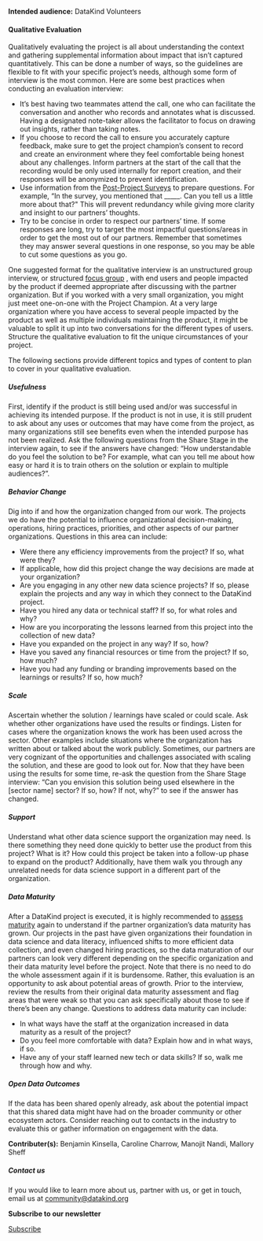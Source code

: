




**Intended audience:**
DataKind Volunteers






#### Qualitative Evaluation


Qualitatively evaluating the project is all about understanding the context and gathering supplemental information about impact that isn’t captured quantitatively. This can be done a number of ways, so the guidelines are flexible to fit with your specific project’s needs, although some form of interview is the most common. Here are some best practices when conducting an evaluation interview:


* It’s best having two teammates attend the call, one who can facilitate the conversation and another who records and annotates what is discussed. Having a designated note\-taker allows the facilitator to focus on drawing out insights, rather than taking notes.
* If you choose to record the call to ensure you accurately capture feedback, make sure to get the project champion’s consent to record and create an environment where they feel comfortable being honest about any challenges. Inform partners at the start of the call that the recording would be only used internally for report creation, and their responses will be anonymized to prevent identification.
* Use information from the [Post\-Project Surveys](https://playbook.datakind.org/playbook/articles/101) to prepare questions. For example, “In the survey, you mentioned that \_\_\_\_\_. Can you tell us a little more about that?" This will prevent redundancy while giving more clarity and insight to our partners’ thoughts.
* Try to be concise in order to respect our partners’ time. If some responses are long, try to target the most impactful questions/areas in order to get the most out of our partners. Remember that sometimes they may answer several questions in one response, so you may be able to cut some questions as you go.


One suggested format for the qualitative interview is an unstructured group interview, or structured [focus group](https://humansofdata.atlan.com/2017/09/conduct-successful-focus-group-discussion/) , with end users and people impacted by the product if deemed appropriate after discussing with the partner organization. But if you worked with a very small organization, you might just meet one\-on\-one with the Project Champion. At a very large organization where you have access to several people impacted by the product as well as multiple individuals maintaining the product, it might be valuable to split it up into two conversations for the different types of users. Structure the qualitative evaluation to fit the unique circumstances of your project.


The following sections provide different topics and types of content to plan to cover in your qualitative evaluation. 


##### Usefulness


First, identify if the product is still being used and/or was successful in achieving its intended purpose. If the product is not in use, it is still prudent to ask about any uses or outcomes that may have come from the project, as many organizations still see benefits even when the intended purpose has not been realized. Ask the following questions from the Share Stage in the interview again, to see if the answers have changed: “How understandable do you feel the solution to be? For example, what can you tell me about how easy or hard it is to train others on the solution or explain to multiple audiences?”.


##### Behavior Change


Dig into if and how the organization changed from our work. The projects we do have the potential to influence organizational decision\-making, operations, hiring practices, priorities, and other aspects of our partner organizations. Questions in this area can include:


* Were there any efficiency improvements from the project? If so, what were they?
* If applicable, how did this project change the way decisions are made at your organization?
* Are you engaging in any other new data science projects? If so, please explain the projects and any way in which they connect to the DataKind project.
* Have you hired any data or technical staff? If so, for what roles and why?
* How are you incorporating the lessons learned from this project into the collection of new data?
* Have you expanded on the project in any way? If so, how?
* Have you saved any financial resources or time from the project? If so, how much?
* Have you had any funding or branding improvements based on the learnings or results? If so, how much?


##### Scale


Ascertain whether the solution / learnings have scaled or could scale. Ask whether other organizations have used the results or findings. Listen for cases where the organization knows the work has been used across the sector. Other examples include situations where the organization has written about or talked about the work publicly. Sometimes, our partners are very cognizant of the opportunities and challenges associated with scaling the solution, and these are good to look out for. Now that they have been using the results for some time, re\-ask the question from the Share Stage interview: “Can you envision this solution being used elsewhere in the \[sector name] sector? If so, how? If not, why?” to see if the answer has changed.


##### Support


Understand what other data science support the organization may need. Is there something they need done quickly to better use the product from this project? What is it? How could this project be taken into a follow\-up phase to expand on the product? Additionally, have them walk you through any unrelated needs for data science support in a different part of the organization. 


##### Data Maturity


After a DataKind project is executed, it is highly recommended to [assess maturity](https://playbook.datakind.org/playbook/articles/24/data-maturity-assessment) again to understand if the partner organization’s data maturity has grown. Our projects in the past have given organizations their foundation in data science and data literacy, influenced shifts to more efficient data collection, and even changed hiring practices, so the data maturation of our partners can look very different depending on the specific organization and their data maturity level before the project. Note that there is no need to do the whole assessment again if it is burdensome. Rather, this evaluation is an opportunity to ask about potential areas of growth. Prior to the interview, review the results from their original data maturity assessment and flag areas that were weak so that you can ask specifically about those to see if there’s been any change. Questions to address data maturity can include:


* In what ways have the staff at the organization increased in data maturity as a result of the project?
* Do you feel more comfortable with data? Explain how and in what ways, if so.
* Have any of your staff learned new tech or data skills? If so, walk me through how and why.


##### Open Data Outcomes


If the data has been shared openly already, ask about the potential impact that this shared data might have had on the broader community or other ecosystem actors. Consider reaching out to contacts in the industry to evaluate this or gather information on engagement with the data.



 **Contributer(s):** Benjamin Kinsella, Caroline Charrow, Manojit Nandi, Mallory Sheff







##### Contact us


If you would like to learn more about us, partner with us, or get in touch, email us at community@datakind.org



 
**Subscribe to our newsletter**
  

[Subscribe](https://www.datakind.org/subscribe/)



